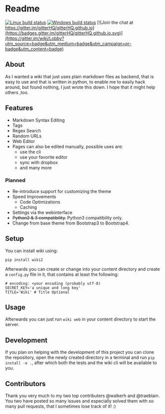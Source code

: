 # Readme

[![Linux build status](https://travis-ci.org/alexanderjulo/wiki.svg?branch=master)](https://travis-ci.org/alexanderjulo/wiki)
[![Windows build status](https://ci.appveyor.com/api/projects/status/n4gh7bbf93fiixew/branch/master?svg=true)](https://ci.appveyor.com/project/alexanderjulo/wiki/branch/master)
[![Join the chat at https://gitter.im/gitterHQ/gitterHQ.github.io](https://badges.gitter.im/gitterHQ/gitterHQ.github.io.svg)](https://gitter.im/wiki/Lobby?utm_source=badge&utm_medium=badge&utm_campaign=pr-badge&utm_content=badge)

## About
As I wanted a wiki that just uses plain markdown files as backend, that is easy
to use and that is written in python, to enable me to easily hack around,
but found nothing, I just wrote this down. I hope that it might help others ,too.

## Features

* Markdown Syntax Editing
* Tags
* Regex Search
* Random URLs
* Web Editor
* Pages can also be edited manually, possible uses are:
	* use the cli
	* use your favorite editor
	* sync with dropbox
	* and many more

### Planned

* Re-introduce support for customizing the theme
* Speed Improvements
	* Code Optimizations
	* Caching
* Settings via the webinterface
* ~~Python2 & 3 compatibility.~~ Python3 compatibility only. 
* Change from base theme from Bootstrap3 to Bootstrap4. 

## Setup
You can install wiki using:

	pip install wiki2


Afterwards you can create or change into your content directory and create a `config.py` file in it, that contains at least the following:

	# encoding: <your encoding (probably utf-8)
	SECRET_KEY='a unique and long key'
	TITLE='Wiki' # Title Optional

## Usage
Afterwards you can just run `wiki web` in your content directory to start the server.

## Development
If you plan on helping with the development of this project you can clone the repository, open the newly created directory in a terminal and run `pip install -e .`, after which both the tests and the wiki cli will be available to you.

## Contributors

Thank you very much to my two top contributers @walkerh and @traeblain. You two have posted so many issues and especially solved them with so many pull requests, that I sometimes lose track of it! :)
